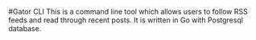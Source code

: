#Gator CLI
This is a command line tool which allows users to follow RSS feeds and read through recent posts. It is written in Go with Postgresql database.